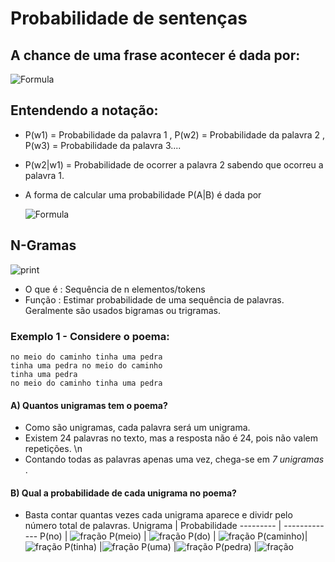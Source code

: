 # Probabilidade de sentenças
## A chance de uma frase acontecer é dada por:

![Formula](https://latex.codecogs.com/svg.image?\color{white}P(w_1,w_2,w_3,w_4)=P(w_1)\cdot&space;P(w_2\mid&space;w_1)\cdot&space;P(w_3\mid&space;w_1,w_2)\cdot&space;P(w_4\mid&space;w_1,w_2,w_3))

## Entendendo a notação:
- P(w1) = Probabilidade da palavra 1 , P(w2) = Probabilidade da palavra 2 , P(w3) = Probabilidade da palavra 3....
- P(w2|w1) = Probabilidade de ocorrer a palavra 2 sabendo que ocorreu a palavra 1.

- A forma de calcular uma probabilidade P(A|B) é dada por

  ![Formula](https://latex.codecogs.com/svg.image?\color{white}P(A|B)=\frac{P(A\cap&space;B)}{P(A)})

## N-Gramas
![print](https://private-user-images.githubusercontent.com/174112183/349214910-7d2ebcbb-1137-4625-9e93-65039805eadc.png?jwt=eyJhbGciOiJIUzI1NiIsInR5cCI6IkpXVCJ9.eyJpc3MiOiJnaXRodWIuY29tIiwiYXVkIjoicmF3LmdpdGh1YnVzZXJjb250ZW50LmNvbSIsImtleSI6ImtleTUiLCJleHAiOjE3MjExNTE0MjEsIm5iZiI6MTcyMTE1MTEyMSwicGF0aCI6Ii8xNzQxMTIxODMvMzQ5MjE0OTEwLTdkMmViY2JiLTExMzctNDYyNS05ZTkzLTY1MDM5ODA1ZWFkYy5wbmc_WC1BbXotQWxnb3JpdGhtPUFXUzQtSE1BQy1TSEEyNTYmWC1BbXotQ3JlZGVudGlhbD1BS0lBVkNPRFlMU0E1M1BRSzRaQSUyRjIwMjQwNzE2JTJGdXMtZWFzdC0xJTJGczMlMkZhd3M0X3JlcXVlc3QmWC1BbXotRGF0ZT0yMDI0MDcxNlQxNzMyMDFaJlgtQW16LUV4cGlyZXM9MzAwJlgtQW16LVNpZ25hdHVyZT1hNWViYmQwZWY2YmEwYjBlZGQxYmEwZTU4ZDAwNzllMmRhYThkODg2MmZlYmVkYTM4Y2I4NWU2YzMxZDRmYTBlJlgtQW16LVNpZ25lZEhlYWRlcnM9aG9zdCZhY3Rvcl9pZD0wJmtleV9pZD0wJnJlcG9faWQ9MCJ9.aSRIVhi8EWvUj-sL_g4jBtIGudEo4DBQ8emTg65JaPY)

- O que é : Sequência de n elementos/tokens
- Função : Estimar probabilidade de uma sequência de palavras. Geralmente são usados bigramas ou trigramas.

### Exemplo 1 - Considere o poema:

```
no meio do caminho tinha uma pedra
tinha uma pedra no meio do caminho
tinha uma pedra
no meio do caminho tinha uma pedra
```

#### A) Quantos unigramas tem o poema?

- Como são unigramas, cada palavra será um unigrama.
- Existem 24 palavras no texto, mas a resposta não é 24, pois não valem repetições. \n
- Contando todas as palavras apenas uma vez, chega-se em *7 unigramas* .


#### B) Qual a probabilidade de cada unigrama no poema?
- Basta contar quantas vezes cada unigrama aparece e dividr pelo número total de palavras.
Unigrama | Probabilidade
--------- | -------------
P(no)    | ![fração](https://latex.codecogs.com/svg.image?\color{white}\frac{3}{24})
P(meio)  | ![fração](https://latex.codecogs.com/svg.image?\color{white}\frac{3}{24})
P(do)    | ![fração](https://latex.codecogs.com/svg.image?\color{white}\frac{3}{24})
P(caminho)|![fração](https://latex.codecogs.com/svg.image?\color{white}\frac{3}{24})
P(tinha)  |![fração](https://latex.codecogs.com/svg.image?\color{white}\frac{4}{24})
P(uma)    |![fração](https://latex.codecogs.com/svg.image?\color{white}\frac{4}{24})
P(pedra)  |![fração](https://latex.codecogs.com/svg.image?\color{white}\frac{4}{24})




